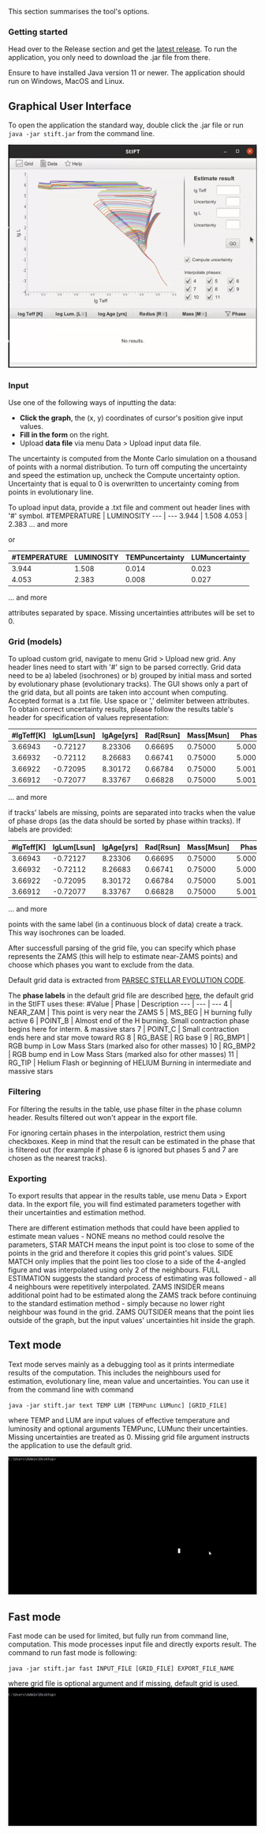 This section summarises the tool's options.

### Getting started

Head over to the Release section and get the [latest release](https://github.com/Johaney-s/StIFT/releases/latest).
To run the application, you only need to download the .jar file from there.

Ensure to have installed Java version 11 or newer. The application should run on Windows, MacOS and Linux.

## Graphical User Interface
To open the application the standard way, double click the .jar file or run  `java -jar stift.jar` from the command line.

![](img/gui.gif)

### Input
Use one of the following ways of inputting the data:
- **Click the graph**, the (x, y) coordinates of cursor's position give input values.
- **Fill in the form** on the right.
- Upload **data file** via menu Data > Upload input data file.

The uncertainty is computed from the Monte Carlo simulation on a thousand of points with a normal distribution.
To turn off computing the uncertainty and speed the estimation up, uncheck the Compute uncertainty option.
Uncertainty that is equal to 0 is overwritten to uncertainty coming from points in evolutionary line.

To upload input data, provide a .txt file and comment out header lines with '#' symbol.
#TEMPERATURE | LUMINOSITY
--- | --- 
3.944 | 1.508
4.053 | 2.383
... and more

or

#TEMPERATURE | LUMINOSITY | TEMPuncertainty | LUMuncertainty
--- | --- | --- | --- 
3.944 | 1.508 | 0.014 | 0.023
4.053 | 2.383 | 0.008 | 0.027
... and more

attributes separated by space. Missing uncertainties attributes
will be set to 0.

### Grid (models)
To upload custom grid, navigate to menu Grid > Upload new grid.
Any header lines need to start with '#' sign to be parsed correctly.
Grid data need to be a) labeled (isochrones) or b) grouped by initial mass and
sorted by evolutionary phase (evolutionary tracks). The GUI shows only a part of the grid data,
but all points are taken into account when computing.
Accepted format is a .txt file.
Use space or ',' delimiter between attributes. To obtain correct
uncertainty results, please follow the results table's header
for specification of values representation:

#lgTeff[K] | lgLum[Lsun] | lgAge[yrs] | Rad[Rsun] | Mass[Msun] | Phase
--- | --- | --- | --- |--- |---
3.66943 | -0.72127 | 8.23306 | 0.66695 | 0.75000 | 5.00000
3.66932 | -0.72112 | 8.26683 | 0.66741 | 0.75000 | 5.00053
3.66922 | -0.72095 | 8.30172 | 0.66784 | 0.75000 | 5.00112
3.66912 | -0.72077 | 8.33767 | 0.66828 | 0.75000 | 5.00179
... and more

if tracks' labels are missing, points are separated into tracks when the value of phase drops
(as the data should be sorted by phase within tracks).
If labels are provided:

#lgTeff[K] | lgLum[Lsun] | lgAge[yrs] | Rad[Rsun] | Mass[Msun] | Phase | Label
--- | --- | --- | --- |--- |--- |---
3.66943 | -0.72127 | 8.23306 | 0.66695 | 0.75000 | 5.00000 | 1
3.66932 | -0.72112 | 8.26683 | 0.66741 | 0.75000 | 5.00053 | 1
3.66922 | -0.72095 | 8.30172 | 0.66784 | 0.75000 | 5.00112 | 1
3.66912 | -0.72077 | 8.33767 | 0.66828 | 0.75000 | 5.00179 | 1
... and more

points with the same label (in a continuous block of data) create a track. This way isochrones can be loaded.

After successfull parsing of the grid file, you can specify
which phase represents the ZAMS (this will help to estimate near-ZAMS points)
and choose which phases you want to exclude from the data.

Default grid data is extracted from [PARSEC STELLAR EVOLUTION CODE](https://people.sissa.it/~sbressan/parsec.html).

The **phase labels** in the default grid file are described [here](https://people.sissa.it/~sbressan/CAF09_V1.2S_M36_LT/readme.txt), the default grid in the StIFT uses these:
#Value | Phase | Description
--- | --- | ---
4 | NEAR_ZAM | This point is very near the ZAMS
5 | MS_BEG | H burning fully active
6 | POINT_B | Almost end of the H burning. Small contraction phase begins here for interm. & massive stars
7 | POINT_C | Small contraction ends here and star move toward RG
8 | RG_BASE | RG base
9 | RG_BMP1 | RGB bump in Low Mass Stars (marked also for other masses)
10 | RG_BMP2 | RGB bump end in Low Mass Stars (marked also for other masses)
11 | RG_TIP | Helium Flash or beginning of HELIUM Burning in intermediate and massive stars

### Filtering
For filtering the results in the table, use phase filter in the phase column header.
Results filtered out won't appear in the export file.

For ignoring certain phases in the interpolation, restrict them
using checkboxes. Keep in mind that the result can be estimated
in the phase that is filtered out (for example if phase 6 is ignored
but phases 5 and 7 are chosen as the nearest tracks).

### Exporting
To export results that appear in the results table, use menu Data > Export data.
In the export file, you will find estimated parameters together with their uncertainties and estimation method.

There are different estimation methods that could have been applied to estimate mean values - NONE means no method could resolve the parameters, STAR MATCH means the input point is too close to some of the points in the grid and therefore it copies this grid point's values. SIDE MATCH only implies that the point lies too close to a side of the 4-angled figure and was interpolated using only 2 of the neighbours. FULL ESTIMATION suggests the standard process of estimating was followed - all 4 neighbours were repetitively interpolated. ZAMS INSIDER means additional point had to be estimated along the ZAMS track before continuing to the standard estimation method - simply because no lower right neighbour was found in the grid. ZAMS OUTSIDER means that the point lies outside of the graph, but the input values' uncertainties hit inside the graph.

## Text mode
Text mode serves mainly as a debugging tool as it prints intermediate results of the computation. This includes the neighbours used for estimation, evolutionary line, mean value and uncertainties. You can use it from the command line with command

`java -jar stift.jar text TEMP LUM [TEMPunc LUMunc] [GRID_FILE]`

where TEMP and LUM are input values of effective temperature and luminosity and optional arguments TEMPunc, LUMunc their uncertainties. Missing uncertainties are treated as 0.
Missing grid file argument instructs the application to use the default grid.

![](img/textMode.gif)

## Fast mode
Fast mode can be used for limited, but fully run from command line, computation. This mode processes input file and directly exports result.
The command to run fast mode is following:

`java -jar stift.jar fast INPUT_FILE [GRID_FILE] EXPORT_FILE_NAME`

where grid file is optional argument and if missing,
default grid is used.
![](img/fastMode.gif)


